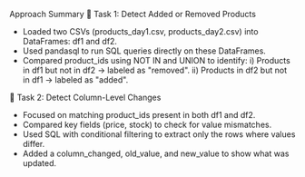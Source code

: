  Approach Summary
🔹 Task 1: Detect Added or Removed Products
- Loaded two CSVs (products_day1.csv, products_day2.csv) into DataFrames: df1 and df2.
- Used pandasql to run SQL queries directly on these DataFrames.
- Compared product_ids using NOT IN and UNION to identify:
    i) Products in df1 but not in df2 → labeled as "removed".
    ii) Products in df2 but not in df1 → labeled as "added".

🔹 Task 2: Detect Column-Level Changes
- Focused on matching product_ids present in both df1 and df2.
- Compared key fields (price, stock) to check for value mismatches.
- Used SQL with conditional filtering to extract only the rows where values differ.
- Added a column_changed, old_value, and new_value to show what was updated.


